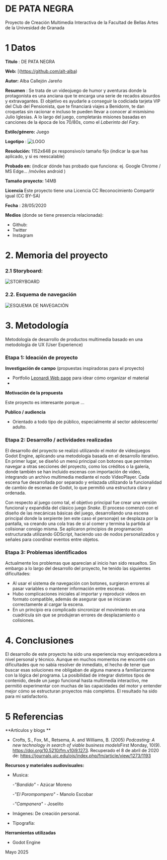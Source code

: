 # DE PATA NEGRA

Proyecto de Creación Multimedia Interactiva de la  Facultad de Bellas Artes de la Univesidad de Granada



# 1 Datos 



**Titulo** : DE PATA NEGRA

**Web:**   [(https://github.com/alt-alba)

**Autor:**  Alba Callejón Jareño

**Resumen** : Se trata de un videojuego de humor y aventuras donde la protagonista es una anciana que te encarga una serie de recados absurdos y extravagantes. El objetivo es ayudarle a conseguir la codiciada tarjeta VIP del Club del Pensionista, que te financiará viajes a Benidorm, te dan croquetas sin racionar e incluso te pueden llevar a conocer al mismísimo Julio Iglesias. A lo largo del juego, completarás misiones basadas en canciones de la época de los 70/80s, como el *Laberinto del Fary*.

**Estilo/género:**  Juego

**Logotipo** : 
![LOGO](https://github.com/user-attachments/assets/bc98b2c9-9a09-4098-9432-3e3f63ab546b)




**Resolución:** 1152x648 px responsivo/o tamaño fijo (indicar la que has aplicado, y si es reescalable)

**Probado en:**   (indicar dónde has probado que funciona: ej. Google Chrome / MS Edge... /móviles android )

**Tamaño proyecto:** 14MB 

**Licencia** Este proyecto tiene una Licencia CC Reconocimiento Compartir igual (CC BY-SA)

**Fecha** : 28/05/2020

**Medios** (donde se tiene presencia relacionada):

- Github:
- Twitter
- Instagram



# 2. Memoria del proyecto 

### 2.1 Storyboard: 
![STORYBOARD](https://github.com/user-attachments/assets/e19a8ac2-f961-4836-a434-7c0770c2c66e)







### 2.2. Esquema de navegación 

![ESQUEMA DE NAVEGACIÓN](https://github.com/user-attachments/assets/eff9e744-381c-475c-9985-5f95d64300d2)





# 3. Metodología

Metodología de desarrollo de productos multimedia basado en una metodología de UX (User Experience)



### Etapa 1: Ideación de proyecto

**Investigación de campo** (propuestas inspiradoras para el proyecto)

- Portfolio [Leonardi Web page](http://www.rleonardi.com/interactive-resume/) para idear cómo organizar el material
- 



**Motivación de la propuesta** 

Este  proyecto es interesante porque ... 



**Publico / audiencia**

- Orientado a todo tipo de público, especialmente al sector adolescente/ adulto. 





### Etapa 2: Desarrollo / actividades realizadas

El desarrollo del proyecto se realizó utilizando el motor de videojuegos Godot Engine, aplicando una metodología basada en el desarrollo iterativo. En primer lugar, se diseñó un menú principal con botones que permiten navegar a otras secciones del proyecto, como los créditos o la galería, donde también se han incluido escenas con importación de video, integrando un archivo multimedia mediante el nodo VideoPlayer. Cada escena fue desarrollada por separado y enlazada utilizando la funcionalidad de cambio de escenas de Godot, lo que permitió una estructura clara y ordenada.

Con respecto al juego como tal, el objetivo principal fue crear una versión funcional y expandida del clásico juego *Snake*. El proceso comenzó con el diseño de las mecánicas básicas del juego, desarrollando una escena principal donde la serpiente (en este caso el personaje) se desplaza por la pantalla, va creando una cola tras de sí al comer y termina la partida al colisionar consigo misma. Se aplicaron principios de programación estructurada utilizando GDScript, haciendo uso de nodos personalizados y señales para coordinar eventos entre objetos.


### Etapa 3: Problemas identificados

Actualmente los problemas que aparecían al inicio han sido resueltos. Sin embargo a lo largo del desarrollo del proyecto, he tenido las siguientes dificultades:

- Al usar el sistema de navegación con botones, surgieron errores al pasar variables o mantener información entre escenas.
- Hubo complicaciones iniciales al importar y reproducir videos en formato compatible, además de asegurar que se iniciaran correctamente al cargar la escena.
- En un principio era complicado sincronizar el movimiento en una cuadrícula sin que se produjeran errores de desplazamiento o colisiones.



# 4. Conclusiones 

El desarrollo de este proyecto ha sido una experiencia muy enriquecedora a nivel personal y técnico. Aunque en muchos momentos me encontré con dificultades que no sabía resolver de inmediato, el hecho de tener que buscar esas soluciones me obligaban de alguna manera a familiarizarme con la lógica del programa. La posibilidad de integrar distintos tipos de contenido, desde un juego funcional hasta multimedia interactivo, me permitió experimentar con muchas de las capacidades del motor y entender mejor cómo se estructuran proyectos más completos. El resultado ha sido para mí satisfactorio. 






# 5 Referencias 

**Artículos y blogs ** 

- Crofts, S., Fox, M., Retsema, A. and Williams, B. (2005) *Podcasting: A new technology in search of viable business models*First Monday, 10(9). https://doi.org/10.5210/fm.v10i9.1273. Recuperado el 8 de abril de 2020 de: https://journals.uic.edu/ojs/index.php/fm/article/view/1273/1193

**Recursos y materiales audiovisuales:**

* Musica:
  
  -*"Bandido"* - Azúcar Moreno

  -*"El Porompompero"* - Manolo Escobar

   -*"Campanera"* - Joselito
* Imágenes: De creación personal.  
* Tipografía:

**Herramientas utilizadas**

- Godot Engine






Mayo 2025

